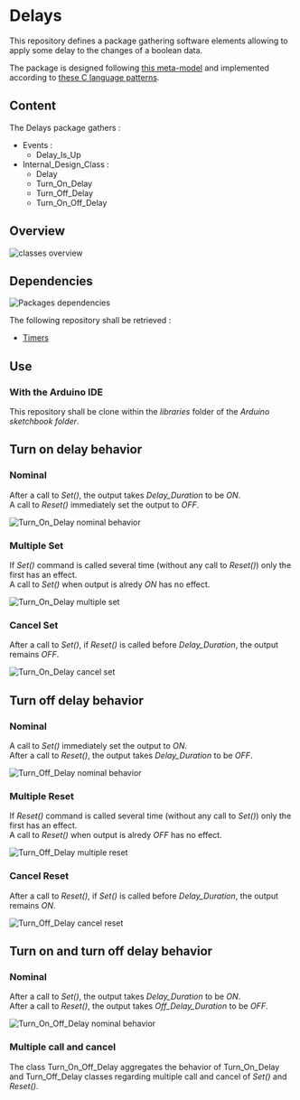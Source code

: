 # Delays

This repository defines a package gathering software elements allowing to apply some delay to the
changes of a boolean data.

The package is designed following
[this meta-model](https://github.com/HomeMadeBots/Embedded_Software_Meta_Model) and implemented
according to [these C language
patterns](https://github.com/HomeMadeBots/C-language-patterns-for-Embedded-Software-Meta-Model).

## Content

The Delays package gathers :
* Events :
  * Delay_Is_Up 
* Internal_Design_Class :
  * Delay
  * Turn_On_Delay
  * Turn_Off_Delay
  * Turn_On_Off_Delay
  
## Overview

![classes overview](http://www.plantuml.com/plantuml/proxy?cache=no&src=https://raw.github.com/HomeMadeBots/Delays/master/doc/overview.puml)

## Dependencies

![Packages dependencies](http://www.plantuml.com/plantuml/proxy?cache=no&src=https://raw.github.com/HomeMadeBots/Delays/master/doc/dependencies.puml)

The following repository shall be retrieved :
* [Timers](https://github.com/HomeMadeBots/Timers)

## Use

### With the Arduino IDE

This repository shall be clone within the _libraries_ folder of the _Arduino sketchbook folder_.


## Turn on delay behavior

### Nominal

After a call to _Set()_, the output takes _Delay_Duration_ to be _ON_.  
A call to _Reset()_ immediately set the output to _OFF_.

![Turn_On_Delay nominal behavior](http://www.plantuml.com/plantuml/proxy?cache=no&src=https://raw.github.com/HomeMadeBots/Delays/master/doc/TD_Turn_On_Delay_Nominal.puml)

### Multiple Set

If _Set()_ command is called several time (without any call to _Reset()_) only
the first has an effect.  
A call to _Set()_ when output is alredy _ON_ has no effect.

![Turn_On_Delay multiple set](http://www.plantuml.com/plantuml/proxy?cache=no&src=https://raw.github.com/HomeMadeBots/Delays/master/doc/TD_Turn_On_Delay_Multiple_Set.puml)

### Cancel Set

After a call to _Set()_, if _Reset()_ is called before _Delay_Duration_,
the output remains _OFF_.

![Turn_On_Delay cancel set](http://www.plantuml.com/plantuml/proxy?cache=no&src=https://raw.github.com/HomeMadeBots/Delays/master/doc/TD_Turn_On_Delay_Cancel_Set.puml)

## Turn off delay behavior

### Nominal

A call to _Set()_ immediately set the output to _ON_.  
After a call to _Reset()_, the output takes _Delay_Duration_ to be _OFF_.

![Turn_Off_Delay nominal behavior](http://www.plantuml.com/plantuml/proxy?cache=no&src=https://raw.github.com/HomeMadeBots/Delays/master/doc/TD_Turn_Off_Delay_Nominal.puml)

### Multiple Reset

If _Reset()_ command is called several time (without any call to _Set()_) only
the first has an effect.  
A call to _Reset()_ when output is alredy _OFF_ has no effect.

![Turn_Off_Delay multiple reset](http://www.plantuml.com/plantuml/proxy?cache=no&src=https://raw.github.com/HomeMadeBots/Delays/master/doc/TD_Turn_Off_Delay_Multiple_Reset.puml)

### Cancel Reset

After a call to _Reset()_, if _Set()_ is called before _Delay_Duration_, the output remains _ON_.

![Turn_Off_Delay cancel reset](http://www.plantuml.com/plantuml/proxy?cache=no&src=https://raw.github.com/HomeMadeBots/Delays/master/doc/TD_Turn_Off_Delay_Cancel_Reset.puml)

## Turn on and turn off delay behavior

### Nominal

After a call to _Set()_, the output takes _Delay_Duration_ to be _ON_.  
After a call to _Reset()_, the output takes _Off_Delay_Duration_ to be _OFF_.

![Turn_On_Off_Delay nominal behavior](http://www.plantuml.com/plantuml/proxy?cache=no&src=https://raw.github.com/HomeMadeBots/Delays/master/doc/TD_Turn_On_Off_Delay_Nominal.puml)

### Multiple call and cancel

The class Turn_On_Off_Delay aggregates the behavior of Turn_On_Delay and Turn_Off_Delay classes
regarding multiple call and cancel of _Set()_ and _Reset()_.
